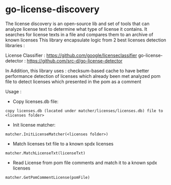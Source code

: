 # go-license-discovery

The license discovery is an open-source lib and set of tools that can analyze license text to determine what type of license it contains. It searches for license texts in a file and compares them to an archive of known licenses
This library encapsulate logic from 2 best licenses detection libraries :

License Classifier : https://github.com/google/licenseclassifier
go-license-detector : https://github.com/src-d/go-license-detector

In Addition, this library uses :
checksum-based cache to have better performance detection of licenses which already been met
analyzed pom file to detect licenses which presented in the pom as a comment

Usage :
- Copy licenses.db file: 
```
copy licenses.db (located under matcher/licenses/licenses.db) file to <licenses folder>
```
- Init license matcher: 
```
matcher.InitLicenseMatcher(<licenses folder>)
```
- Match licenses txt file to a known spdx licenses
```
matcher.MatchLicenseTxt(licenseTxt)
```
- Read License from pom file comments and match it to a known spdx licenses
```
matcher.GetPomCommentLicense(pomFile)
```
